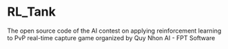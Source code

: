 # RL_Tank
The open source code of the AI contest on applying reinforcement learning to PvP real-time capture game organized by Quy Nhon AI - FPT Software
